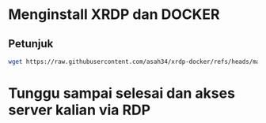 
# Menginstall XRDP dan DOCKER



## Petunjuk


```bash
wget https://raw.githubusercontent.com/asah34/xrdp-docker/refs/heads/main/xrdp-docker.sh && bash xrdp-docker.sh
```

# Tunggu sampai selesai dan akses server kalian via RDP 
